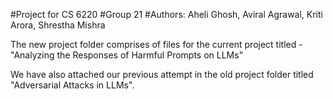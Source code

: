 #Project for CS 6220
#Group 21
#Authors: Aheli Ghosh, Aviral Agrawal, Kriti Arora, Shrestha Mishra

The new project folder comprises of files for the current project titled - "Analyzing the Responses of Harmful Prompts on LLMs"

We have also attached our previous attempt in the old project folder titled "Adversarial Attacks in LLMs".